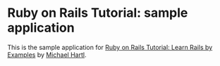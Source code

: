 # Ruby on Rails Tutorial: sample application
This is the sample application for
[Ruby on Rails Tutorial: Learn Rails by Examples](http://railstutorial.org) by [Michael Hartl](http://michaelhartl.com).